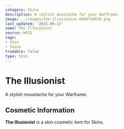 ```yaml
---
category: Skins
description: A stylish moustache for your Warframe.
image: ../images/the-illusionist-8d99f45636.png
last_updated: '2025-09-17'
name: The Illusionist
source: WFCD
tags:
- Skin
- Skins
tradable: false
type: Skin
---
```


# The Illusionist

A stylish moustache for your Warframe.

## Cosmetic Information

**The Illusionist** is a skin cosmetic item for Skins.

